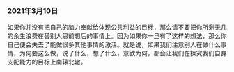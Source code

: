 ### 2021年3月10日
如果你并没有把自己的脑力奉献给体现公共利益的目标，那么请不要把你所剩无几的余生浪费在替别人思前想后的事情上。因为如果你一旦有了这样的想法，那么你自己便会失去了能做很多其他事情的激活。就是说，如果我们注意别人在做什么事情，为何要这么做，说了什么，想了什么，意欲为何，都会让我们在探究我们自身支配能力的目标上南辕北辙。

